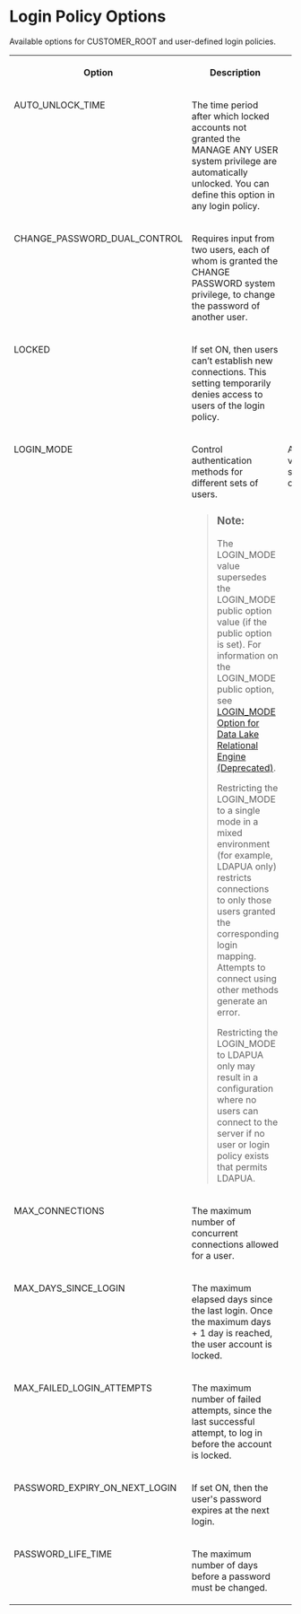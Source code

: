 <!-- copy7fb8e4570f8946c5afbb6acf08e22dbf -->

# Login Policy Options

Available options for CUSTOMER\_ROOT and user-defined login policies.




<table>
<tr>
<th valign="top">

Option



</th>
<th valign="top">

Description



</th>
<th valign="top">

Properties



</th>
</tr>
<tr>
<td valign="top">

AUTO\_UNLOCK\_TIME



</td>
<td valign="top">

The time period after which locked accounts not granted the MANAGE ANY USER system privilege are automatically unlocked. You can define this option in any login policy.



</td>
<td valign="top">

-   Values – 0 – UNLIMITED
-   Default – UNLIMITED
-   Applies to all users without the MANAGE ANY USER system privilege



</td>
</tr>
<tr>
<td valign="top">

CHANGE\_PASSWORD\_DUAL\_CONTROL



</td>
<td valign="top">

Requires input from two users, each of whom is granted the CHANGE PASSWORD system privilege, to change the password of another user.



</td>
<td valign="top">

-   Values – ON; OFF
-   Default – OFF
-   Applies to all users



</td>
</tr>
<tr>
<td valign="top">

LOCKED



</td>
<td valign="top">

If set ON, then users can’t establish new connections. This setting temporarily denies access to users of the login policy.



</td>
<td valign="top">

-   Values – ON; OFF
-   Default – OFF
-   Applies to all users without with the MANAGE ANY USER system privilege



</td>
</tr>
<tr>
<td valign="top">

LOGIN\_MODE



</td>
<td valign="top">

Control authentication methods for different sets of users.

> ### Note:  
> The LOGIN\_MODE value supersedes the LOGIN\_MODE public option value \(if the public option is set\). For information on the LOGIN\_MODE public option, see [LOGIN\_MODE Option for Data Lake Relational Engine \(Deprecated\)](../090-database-options/login-mode-option-for-data-lake-relational-engine-deprecated-a63cd19.md).
> 
> Restricting the LOGIN\_MODE to a single mode in a mixed environment \(for example, LDAPUA only\) restricts connections to only those users granted the corresponding login mapping. Attempts to connect using other methods generate an error.
> 
> Restricting the LOGIN\_MODE to LDAPUA only may result in a configuration where no users can connect to the server if no user or login policy exists that permits LDAPUA.



</td>
<td valign="top">

Accepts an individual value, or a comma-separated list, composed of:

-   Values:
    -   NULL – defaults to the CUSTOMER\_ROOT login policy of the database.
    -   Standard – password-based authentication
    -   JWT – all logins to the database must be made using JWT authentication.
    -   LDAPUA – all logins to the database must be made using LDAP logins.

-   Default – NULL



</td>
</tr>
<tr>
<td valign="top">

MAX\_CONNECTIONS



</td>
<td valign="top">

The maximum number of concurrent connections allowed for a user.



</td>
<td valign="top">

-   Values – 0 - UNLIMITED
-   Default – UNLIMITED
-   Applies to all users



</td>
</tr>
<tr>
<td valign="top">

MAX\_DAYS\_SINCE\_LOGIN



</td>
<td valign="top">

The maximum elapsed days since the last login. Once the maximum days + 1 day is reached, the user account is locked.



</td>
<td valign="top">

-   Values – 0 - 2147483647
-   Default – UNLIMITED
-   Applies to all users without the MANAGE ANY USER system privilege



</td>
</tr>
<tr>
<td valign="top">

MAX\_FAILED\_LOGIN\_ATTEMPTS



</td>
<td valign="top">

The maximum number of failed attempts, since the last successful attempt, to log in before the account is locked.



</td>
<td valign="top">

-   Values – 0 - 2147483647
-   Default – UNLIMITED
-   Applies to all users



</td>
</tr>
<tr>
<td valign="top">

PASSWORD\_EXPIRY\_ON\_NEXT\_LOGIN



</td>
<td valign="top">

If set ON, then the user's password expires at the next login.



</td>
<td valign="top">

-   Values – ON; OFF
-   Default – OFF
-   Applies to all users



</td>
</tr>
<tr>
<td valign="top">

PASSWORD\_LIFE\_TIME



</td>
<td valign="top">

The maximum number of days before a password must be changed.



</td>
<td valign="top">

-   Values – 0 - 180
-   Default – 180
-   Applies to all users



</td>
</tr>
</table>

